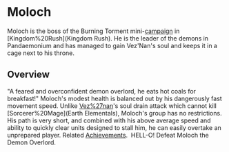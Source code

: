 # Moloch

Moloch is the boss of the Burning Torment mini-[campaign](campaign) in [Kingdom%20Rush](Kingdom Rush). He is the leader of the demons in Pandaemonium and has managed to gain Vez'Nan's soul and keeps it in a cage next to his throne.
## Overview

"A feared and overconfident demon overlord, he eats hot coals for breakfast!"
Moloch's modest health is balanced out by his dangerously fast movement speed. Unlike [Vez%27nan](Vez'nan)'s soul drain attack which cannot kill [Sorcerer%20Mage](Earth Elementals), Moloch's group has no restrictions. His path is very short, and combined with his above average speed and ability to quickly clear units designed to stall him, he can easily overtake an unprepared player.
Related [Achievements](Achievements).
 HELL-O! Defeat Moloch the Demon Overlord.